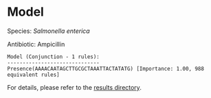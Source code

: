
# Model

Species: *Salmonella enterica*

Antibiotic: Ampicillin

```
Model (Conjunction - 1 rules):
------------------------------
Presence(AAAACAATAGCTTGCGCTAAATTACTATATG) [Importance: 1.00, 988 equivalent rules]

```

For details, please refer to the [results directory](../../../../../results/scm_b/salmonella%20enterica/ampicillin/repeat_2/).

